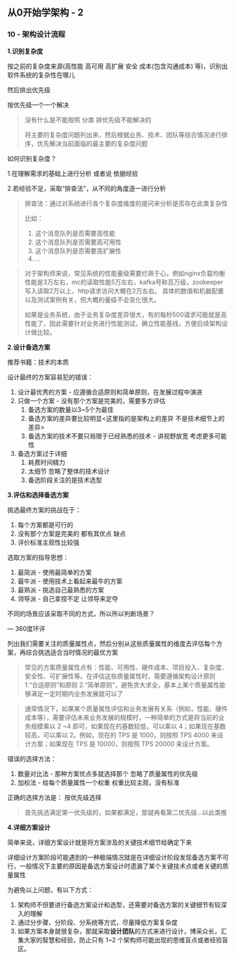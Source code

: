 ## 从0开始学架构 - 2

### 10 - 架构设计流程

**1.识别复杂度**

按之前的复杂度来源(高性能 高可用 高扩展 安全 成本(包含沟通成本) 等)，识别出软件系统的复杂性在哪儿

然后排出优先级

按优先级一个一个解决

> 没有什么是不能按照 分类 排优先级不能解决的
>
> 将主要的复杂度问题列出来，然后根据业务、技术、团队等综合情况进行排序，优先解决当前面临的最主要的复杂度问题

如何识别复杂度？

1.在理解需求的基础上进行分析 或者说 依据经验

2.若经验不足，采取“排查法”，从不同的角度逐一进行分析

>排查法：通过对系统进行各个复杂度维度的提问来分析是否存在此类复杂性
>
>比如：
>
>1. 这个消息队列是否需要高性能
>2. 这个消息队列是否需要高可用性
>3. 这个消息队列是否需要高扩展性
>4. ...

>对于架构师来说，常见系统的性能量级需要烂熟于心，例如nginx负载均衡性能是3万左右，mc的读取性能5万左右，kafka号称百万级，zookeeper写入读取2万以上，http请求访问大概在2万左右。
>具体的数值和机器配置以及测试案例有关，但大概的量级不会变化很大。
>
>如果是业务系统，由于业务复杂度差异很大，有的每秒500请求可能就是高性能了，因此需要针对业务进行性能测试，确立性能基线，方便后续架构设计做比较。

**2.设计备选方案**

推荐书籍：技术的本质

设计最终的方案容易犯的错误：

1. 设计最优秀的方案 - 应遵循合适原则和简单原则，在发展过程中演进
2. 只做一个方案 - 没有那个方案是完美的，需要多方评估
   1. 备选方案的数量以3~5个为最佳
   2. 备选方案的差异要比较明显<这里指的是架构上的差异 不是技术细节上的差异>
   3. 备选方案的技术不要只局限于已经熟悉的技术 - 讲视野放宽 考虑更多可能性
3. 备选方案过于详细
   1. 耗费时间精力
   2. 太细节 忽略了整体的技术设计
   3. 备选阶段关注的是技术选型

**3.评估和选择备选方案**

挑选最终方案的挑战在于：

1. 每个方案都是可行的 
2. 没有那个方案是完美的 都有其优点 缺点 
3. 评价标准主观性比较强

选取方案的指导思想：

1. 最简派 - 使用最简单的方案
2. 最牛派 - 使用技术上看起来最牛的方案
3. 最熟派 - 挑选自己最熟悉的方案
4. 领导派 - 自己拿捏不定 让领导来定夺

不同的场景应该采取不同的方式，所以所以判断场景？

— 360度环评

列出我们需要关注的质量属性点，然后分别从这些质量属性的维度去评估每个方案，再综合挑选适合当时情况的最优方案

> 常见的方案质量属性点有：性能、可用性、硬件成本、项目投入、复杂度、安全性、可扩展性等。在评估这些质量属性时，需要遵循架构设计原则 1.“合适原则”和原则 2.“简单原则”，避免贪大求全，基本上某个质量属性能够满足一定时期内业务发展就可以了

> 通常情况下，如果某个质量属性评估和业务发展有关系（例如，性能、硬件成本等），需要评估未来业务发展的规模时，一种简单的方式是将当前的业务规模乘以 2 ~4 即可，如果现在的基数较低，可以乘以 4；如果现在基数较高，可以乘以 2。例如，现在的 TPS 是 1000，则按照 TPS 4000 来设计方案；如果现在 TPS 是 10000，则按照 TPS 20000 来设计方案。

错误的选择方法：

1. 数量对比法 - 那种方案优点多就选择那个 忽略了质量属性的优先级
2. 加权法 - 给每个质量属性一个权重 权重比较主观，没有标准

正确的选择方法是： 按优先级选择

> 首先挑选满足第一优先级的，如果都满足，那就再看第二优先级...以此类推

**4.详细方案设计**

简单来说，详细方案设计就是将方案涉及的关键技术细节给确定下来

详细设计方案阶段可能遇到的一种极端情况就是在详细设计阶段发现备选方案不可行，一般情况下主要的原因是备选方案设计时遗漏了某个关键技术点或者关键的质量属性

为避免以上问题，有以下方式：

1. 架构师不但要进行备选方案设计和选型，还需要对备选方案的关键细节有较深入的理解
2. 通过分步骤、分阶段、分系统等方式，尽量降低方案复杂度
3. 如果方案本身就很复杂，那就采取<strong>设计团队</strong>的方式来进行设计，博采众长，汇集大家的智慧和经验，防止只有 1~2 个架构师可能出现的思维盲点或者经验盲区。







